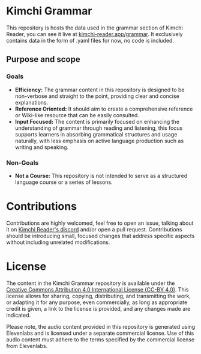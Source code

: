 # Kimchi Grammar

This repository is hosts the data used in the grammar section of Kimchi Reader, you can see it live at [kimchi-reader.app/grammar](https://kimchi-reader.app/grammar).
It exclusively contains data in the form of .yaml files for now, no code is included.

## Purpose and scope

### Goals

- **Efficiency:** The grammar content in this repository is designed to be non-verbose and straight to the point, providing clear and concise explanations.
- **Reference Oriented:** It should aim to create a comprehensive reference or Wiki-like resource that can be easily consulted.
- **Input Focused:** The content is primarily focused on enhancing the understanding of grammar through reading and listening, this focus supports learners
  in absorbing grammatical structures and usage naturally, with less emphasis on active language production such as writing and speaking.

### Non-Goals

- **Not a Course:** This repository is not intended to serve as a structured language course or a series of lessons.

# Contributions

Contributions are highly welcomed, feel free to open an issue, talking about it on [Kimchi Reader's discord](https://discord.gg/aEm5eDRpeZ) and/or open a pull request.
Contributions should be introducing small, focused changes that address specific aspects without including unrelated modifications.

# License

The content in the Kimchi Grammar repository is available under the [Creative Commons Attribution 4.0 International License (CC-BY 4.0)](LICENSE).
This license allows for sharing, copying, distributing, and transmitting the work, or adapting it for any purpose, even commercially, as long as
appropriate credit is given, a link to the license is provided, and any changes made are indicated.

Please note, the audio content provided in this repository is generated using Elevenlabs and is licensed under a separate commercial license.
Use of this audio content must adhere to the terms specified by the commercial license from Elevenlabs.
